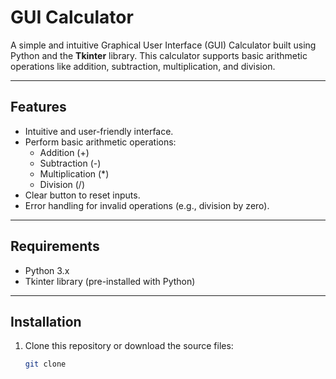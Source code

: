 # GUI Calculator

A simple and intuitive Graphical User Interface (GUI) Calculator built using Python and the **Tkinter** library. This calculator supports basic arithmetic operations like addition, subtraction, multiplication, and division.

---

## Features

- Intuitive and user-friendly interface.
- Perform basic arithmetic operations:
  - Addition (+)
  - Subtraction (-)
  - Multiplication (*)
  - Division (/)
- Clear button to reset inputs.
- Error handling for invalid operations (e.g., division by zero).

---

## Requirements

- Python 3.x
- Tkinter library (pre-installed with Python)

---

## Installation

1. Clone this repository or download the source files:
   ```bash
   git clone 
